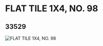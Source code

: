 # FLAT TILE 1X4, NO. 98
## 33529
![FLAT TILE 1X4, NO. 98](https://lc-www-live-s.legocdn.com/media/bricks/5/2/6188168.jpg)